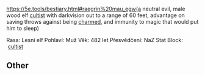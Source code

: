 https://5e.tools/bestiary.html#raegrin%20mau_egw(a neutral evil, male wood elf [cultist](https://5e.tools/bestiary.html#cultist_mm) with darkvision out to a range of 60 feet, advantage on saving throws against being [charmed](https://5e.tools/conditionsdiseases.html#charmed_phb), and immunity to magic that would put him to sleep)


Rasa: Lesní elf
Pohlaví: Muž
Věk: 482 let
Přesvědčení: NaZ
Stat Block:  [cultist](https://5e.tools/bestiary.html#cultist_mm)


## Other
